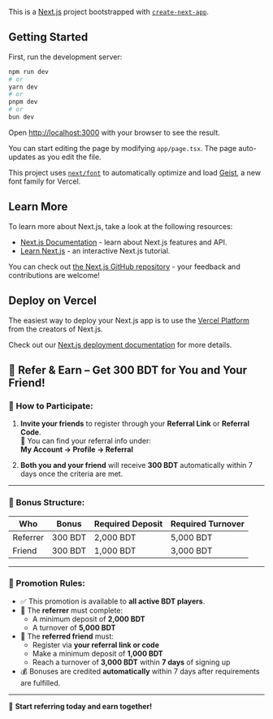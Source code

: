 This is a [Next.js](https://nextjs.org) project bootstrapped with [`create-next-app`](https://nextjs.org/docs/app/api-reference/cli/create-next-app).

## Getting Started

First, run the development server:

```bash
npm run dev
# or
yarn dev
# or
pnpm dev
# or
bun dev
```

Open [http://localhost:3000](http://localhost:3000) with your browser to see the result.

You can start editing the page by modifying `app/page.tsx`. The page auto-updates as you edit the file.

This project uses [`next/font`](https://nextjs.org/docs/app/building-your-application/optimizing/fonts) to automatically optimize and load [Geist](https://vercel.com/font), a new font family for Vercel.

## Learn More

To learn more about Next.js, take a look at the following resources:

- [Next.js Documentation](https://nextjs.org/docs) - learn about Next.js features and API.
- [Learn Next.js](https://nextjs.org/learn) - an interactive Next.js tutorial.

You can check out [the Next.js GitHub repository](https://github.com/vercel/next.js) - your feedback and contributions are welcome!

## Deploy on Vercel

The easiest way to deploy your Next.js app is to use the [Vercel Platform](https://vercel.com/new?utm_medium=default-template&filter=next.js&utm_source=create-next-app&utm_campaign=create-next-app-readme) from the creators of Next.js.

Check out our [Next.js deployment documentation](https://nextjs.org/docs/app/building-your-application/deploying) for more details.



## 🤝 Refer & Earn – Get 300 BDT for You and Your Friend!

### 🎯 How to Participate:

1. **Invite your friends** to register through your **Referral Link** or **Referral Code**.  
   🔗 You can find your referral info under:  
   **My Account → Profile → Referral**

2. **Both you and your friend** will receive **300 BDT** automatically within 7 days once the criteria are met.

---

### 💸 Bonus Structure:

| Who         | Bonus     | Required Deposit | Required Turnover |
|-------------|-----------|------------------|--------------------|
| Referrer    | 300 BDT   | 2,000 BDT        | 5,000 BDT          |
| Friend      | 300 BDT   | 1,000 BDT        | 3,000 BDT          |

---

### 📜 Promotion Rules:

- ✅ This promotion is available to **all active BDT players**.
- 📌 The **referrer** must complete:
  - A minimum deposit of **2,000 BDT**  
  - A turnover of **5,000 BDT**
- 📌 The **referred friend** must:
  - Register via **your referral link or code**
  - Make a minimum deposit of **1,000 BDT**
  - Reach a turnover of **3,000 BDT** within **7 days** of signing up
- 💰 Bonuses are credited **automatically** within 7 days after requirements are fulfilled.

---

🎉 **Start referring today and earn together!**
